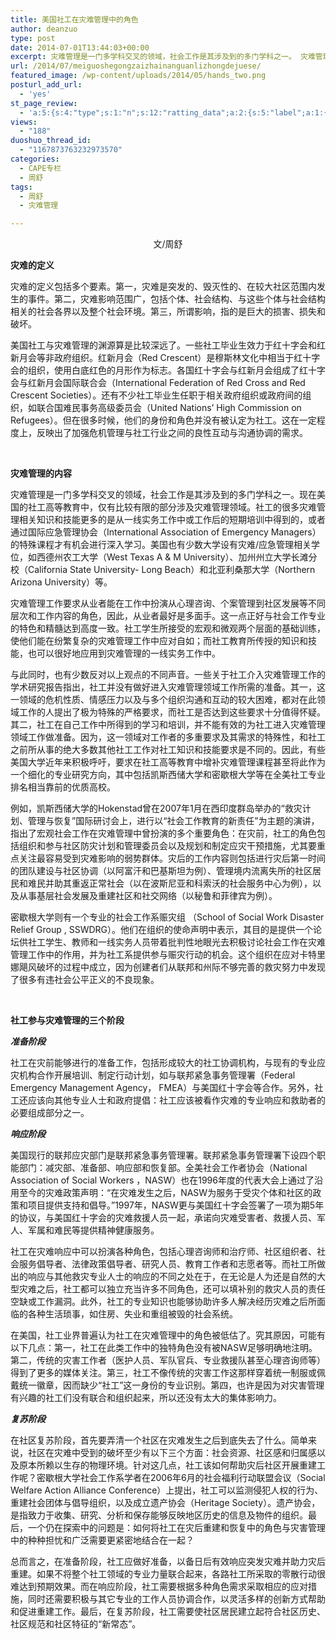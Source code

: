 ```yaml
---
title: 美国社工在灾难管理中的角色
author: deanzuo
type: post
date: 2014-07-01T13:44:03+00:00
excerpt: 灾难管理是一门多学科交叉的领域，社会工作是其涉及到的多门学科之一。 灾难管理工作要求从业者能在工作中扮演从心理咨询、个案管理到社区发展等不同层次和工作内容的角色，因此，从业者最好是多面手。这一点正好与社会工作专业的特色和精髓达到高度一致。而与此同时，也有少数反对以上观点的不同声音。在本文中，作者周舒将以自己在美国的实地考察，向大家介绍美国灾难管理中社会工作人士所参与的各阶段工作。
url: /2014/07/meiguoshegongzaizhainanguanlizhongdejuese/
featured_image: /wp-content/uploads/2014/05/hands_two.png
posturl_add_url:
  - 'yes'
st_page_review:
  - 'a:5:{s:4:"type";s:1:"n";s:12:"ratting_data";a:2:{s:5:"label";a:1:{i:0;s:0:"";}s:5:"score";a:1:{i:0;s:1:"0";}}s:7:"postion";s:2:"tl";s:5:"title";s:0:"";s:11:"score_label";s:0:"";}'
views:
  - "188"
duoshuo_thread_id:
  - "1167873763232973570"
categories:
  - CAPE专栏
  - 周舒
tags:
  - 周舒
  - 灾难管理

---
```

<p style="text-align: center;">
  文/周舒
</p>

**灾难的定义**

灾难的定义包括多个要素。第一，灾难是突发的、毁灭性的、在较大社区范围内发生的事件。第二，灾难影响范围广，包括个体、社会结构、与这些个体与社会结构相关的社会各界以及整个社会环境。第三，所谓影响，指的是巨大的损害、损失和破坏。

美国社工与灾难管理的渊源算是比较深远了。一些社工毕业生效力于红十字会和红新月会等非政府组织。红新月会（Red Crescent）是穆斯林文化中相当于红十字会的组织，使用白底红色的月形作为标志。各国红十字会与红新月会组成了红十字会与红新月会国际联合会（International Federation of Red Cross and Red Crescent Societies）。还有不少社工毕业生任职于相关政府组织或政府间的组织，如联合国难民事务高级委员会（United Nations’ High Commission on Refugees）。但在很多时候，他们的身份和角色并没有被认定为社工。这在一定程度上，反映出了加强危机管理与社工行业之间的良性互动与沟通协调的需求。

&nbsp;

**灾难管理的内容**

灾难管理是一门多学科交叉的领域，社会工作是其涉及到的多门学科之一。现在美国的社工高等教育中，仅有比较有限的部分涉及灾难管理领域。社工的很多灾难管理相关知识和技能更多的是从一线实务工作中或工作后的短期培训中得到的，或者通过国际应急管理协会（International Association of Emergency Managers）的特殊课程才有机会进行深入学习。美国也有少数大学设有灾难/应急管理相关学位，如西德州农工大学（West Texas A & M University）、加州州立大学长滩分校（California State University- Long Beach）和北亚利桑那大学（Northern Arizona University）等。

灾难管理工作要求从业者能在工作中扮演从心理咨询、个案管理到社区发展等不同层次和工作内容的角色，因此，从业者最好是多面手。这一点正好与社会工作专业的特色和精髓达到高度一致。社工学生所接受的宏观和微观两个层面的基础训练，使他们能在纷繁复杂的灾难管理工作中应对自如；而社工教育所传授的知识和技能，也可以很好地应用到灾难管理的一线实务工作中。

与此同时，也有少数反对以上观点的不同声音。一些关于社工介入灾难管理工作的学术研究报告指出，社工并没有做好进入灾难管理领域工作所需的准备。其一，这一领域的危机性质、情感压力以及与多个组织沟通和互动的较大困难，都对在此领域工作的人提出了极为特殊的严格要求，而社工是否达到这些要求十分值得怀疑。其二，社工在自己工作中所得到的学习和培训，并不能有效的为社工进入灾难管理领域工作做准备。因为，这一领域对工作者的多重要求及其需求的特殊性，和社工之前所从事的绝大多数其他社工工作对社工知识和技能要求是不同的。因此，有些美国大学近年来积极呼吁，要求在社工高等教育中增补灾难管理课程甚至将此作为一个细化的专业研究方向，其中包括凯斯西储大学和密歇根大学等在全美社工专业排名相当靠前的优质高校。

例如，凯斯西储大学的Hokenstad曾在2007年1月在西印度群岛举办的“救灾计划、管理与恢复”国际研讨会上，进行以“社会工作教育的新责任”为主题的演讲，指出了宏观社会工作在灾难管理中曾扮演的多个重要角色：在灾前，社工的角色包括组织和参与社区防灾计划和管理委员会以及规划和制定应灾干预措施，尤其要重点关注最容易受到灾难影响的弱势群体。灾后的工作内容则包括进行灾后第一时间的团队建设与社区协调（以阿富汗和巴基斯坦为例）、管理境内流离失所的社区居民和难民并助其重返正常社会（以在波斯尼亚和科索沃的社会服务中心为例），以及从事基层社会发展及重建社区和社交网络（以秘鲁和菲律宾为例）。

密歇根大学则有一个专业的社会工作系赈灾组 （School of Social Work Disaster Relief Group<span id="84788cd4-45db-4661-978e-5e1727c4aaa4" class="GINGER_SOFTWARE_mark"><span id="1f9fadbb-7fec-4eef-8f26-ac3e7bbe7223" class="GINGER_SOFTWARE_mark"> ,</span></span> SSWDRG）。他们在组织的使命声明中表示，其目的是提供一个论坛供社工学生、教师和一线实务人员带着批判性地眼光去积极讨论社会工作在灾难管理工作中的作用，并为社工系提供参与赈灾行动的机会。这个组织在应对卡特里娜飓风破坏的过程中成立，因为创建者们从联邦和州际不够完善的救灾努力中发现了很多有违社会公平正义的不良现象。

&nbsp;

**社工参与灾难管理的三个阶段**

**_准备阶段_**

社工在灾前能够进行的准备工作，包括形成较大的社工协调机构，与现有的专业应灾机构合作开展培训、制定行动计划，如与联邦紧急事务管理署（Federal Emergency Management Agency， FMEA）与美国红十字会等合作。另外，社工还应该向其他专业人士和政府提倡：社工应该被看作灾难的专业响应和救助者的必要组成部分之一。

**_响应阶段_**

美国现行的联邦应灾部门是联邦紧急事务管理署。联邦紧急事务管理署下设四个职能部门：减灾部、准备部、响应部和恢复部。全美社会工作者协会（National Association of Social Workers ，NASW）也在1996年度的代表大会上通过了沿用至今的灾难政策声明：“在灾难发生之后，NASW为服务于受灾个体和社区的政策和项目提供支持和倡导。”1997年，NASW更与美国红十字会签署了一项为期5年的协议，与美国红十字会的灾难救援人员一起，承诺向灾难受害者、救援人员、军人、军属和难民等提供精神健康服务。

社工在灾难响应中可以扮演各种角色，包括心理咨询师和治疗师、社区组织者、社会服务倡导者、法律政策倡导者、研究人员、教育工作者和志愿者等。而社工所做出的响应与其他救灾专业人士的响应的不同之处在于，在无论是人为还是自然的大型灾难之后，社工都可以独立充当许多不同角色，还可以填补别的救灾人员的责任空缺或工作漏洞。此外，社工的专业知识也能够协助许多人解决经历灾难之后所面临的各种生活琐事，如住房、失业和重组被毁的社会系统。

在美国，社工业界普遍认为社工在灾难管理中的角色被低估了。究其原因，可能有以下几点：第一，社工在此类工作中的独特角色没有被NASW足够明确地注明。第二，传统的灾害工作者（医护人员、军队官兵、专业救援队甚至心理咨询师等）得到了更多的媒体关注。第三，社工不像传统的灾害工作这那样穿着统一制服或佩戴统一徽章，因而缺少“社工”这一身份的专业识别。第四，也许是因为对灾害管理有兴趣的社工们没有联合和组织起来，所以还没有太大的集体影响力。

**_复苏阶段_**

在社区复苏阶段，首先要弄清一个社区在灾难发生之后到底失去了什么。简单来说，社区在灾难中受到的破坏至少有以下三个方面：社会资源、社区感和归属感以及原本所赖以生存的物理环境。针对这几点，社工该如何帮助灾后社区开展重建工作呢？密歇根大学社会工作系学者在2006年6月的社会福利行动联盟会议（Social Welfare Action Alliance Conference）上提出，社工可以监测侵犯人权的行为、重建社会团体与倡导组织，以及成立遗产协会（Heritage Society）。遗产协会，是指致力于收集、研究、分析和保存能够反映地区历史的信息及物件的组织。最后，一个仍在探索中的问题是：如何将社工在灾后重建和恢复中的角色与灾害管理中的种种担忧和广泛需要更紧密地结合在一起？

总而言之，在准备阶段，社工应做好准备，以备日后有效响应突发灾难并助力灾后重建。如果不将整个社工领域的专业力量联合起来，各路社工所采取的零散行动很难达到预期效果。而在响应阶段，社工需要根据多种角色需求采取相应的应对措施，同时还需要积极与其它专业的工作人员协调合作，以灵活多样的创新方式帮助和促进重建工作。最后，在复苏阶段，社工需要使社区居民建立起符合社区历史、社区规范和社区特征的“新常态”。

&nbsp;